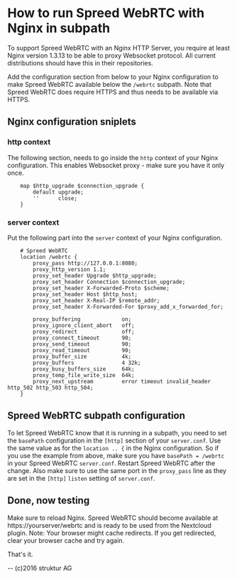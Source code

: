 # How to run Spreed WebRTC with Nginx in subpath

To support Spreed WebRTC with an Nginx HTTP Server, you require at least Nginx
version 1.3.13 to be able to proxy Websocket protocol. All current distributions
should have this in their repositories.

Add the configuration section from below to your Nginx configuration to make
Spreed WebRTC available below the `/webrtc` subpath. Note that Spreed WebRTC does
require HTTPS and thus needs to be available via HTTPS.

## Nginx configuration sniplets

### http context

The following section, needs to go inside the `http` context of your Nginx
configuration. This enables Websocket proxy - make sure you have it only once.

```nginx
	map $http_upgrade $connection_upgrade {
		default	upgrade;
		''		close;
	}
```

### server context

Put the following part into the `server` context of your Nginx configuration.

```nginx
	# Spreed WebRTC
	location /webrtc {
		proxy_pass http://127.0.0.1:8080;
		proxy_http_version 1.1;
		proxy_set_header Upgrade $http_upgrade;
		proxy_set_header Connection $connection_upgrade;
		proxy_set_header X-Forwarded-Proto $scheme;
		proxy_set_header Host $http_host;
		proxy_set_header X-Real-IP $remote_addr;
		proxy_set_header X-Forwarded-For $proxy_add_x_forwarded_for;

		proxy_buffering				on;
		proxy_ignore_client_abort	off;
		proxy_redirect				off;
		proxy_connect_timeout		90;
		proxy_send_timeout			90;
		proxy_read_timeout			90;
		proxy_buffer_size			4k;
		proxy_buffers				4 32k;
		proxy_busy_buffers_size		64k;
		proxy_temp_file_write_size	64k;
		proxy_next_upstream			error timeout invalid_header http_502 http_503 http_504;
	}
```

## Spreed WebRTC subpath configuration

To let Spreed WebRTC know that it is running in a subpath, you need to set the
`basePath` configuration in the `[http]` section of your `server.conf`. Use the
same value as for the `location .. {` in the Nginx configuration. So if you
use the example from above, make sure you have `basePath = /webrtc` in your
Spreed WebRTC `server.conf`. Restart Spreed WebRTC after the change. Also
make sure to use the same port in the `proxy_pass` line as they are set
in the `[http]` `listen` setting of `server.conf`.

## Done, now testing

Make sure to reload Nginx. Spreed WebRTC should become available at
https://yourserver/webrtc and is ready to be used from the Nextcloud plugin.
Note: Your browser might cache redirects. If you get redirected, clear your
browser cache and try again.

That's it.

--
(c)2016 struktur AG
